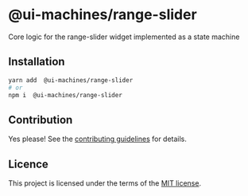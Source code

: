# @ui-machines/range-slider

Core logic for the range-slider widget implemented as a state machine

## Installation

```sh
yarn add  @ui-machines/range-slider
# or
npm i  @ui-machines/range-slider
```

## Contribution

Yes please! See the [contributing guidelines](https://github.com/chakra-ui/ui-machines/blob/main/CONTRIBUTING.md) for
details.

## Licence

This project is licensed under the terms of the
[MIT license](https://github.com/chakra-ui/ui-machines/blob/main/LICENSE).
